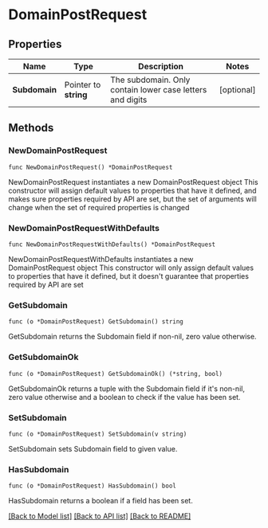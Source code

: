 # DomainPostRequest

## Properties

Name | Type | Description | Notes
------------ | ------------- | ------------- | -------------
**Subdomain** | Pointer to **string** | The subdomain. Only contain lower case letters and digits | [optional] 

## Methods

### NewDomainPostRequest

`func NewDomainPostRequest() *DomainPostRequest`

NewDomainPostRequest instantiates a new DomainPostRequest object
This constructor will assign default values to properties that have it defined,
and makes sure properties required by API are set, but the set of arguments
will change when the set of required properties is changed

### NewDomainPostRequestWithDefaults

`func NewDomainPostRequestWithDefaults() *DomainPostRequest`

NewDomainPostRequestWithDefaults instantiates a new DomainPostRequest object
This constructor will only assign default values to properties that have it defined,
but it doesn't guarantee that properties required by API are set

### GetSubdomain

`func (o *DomainPostRequest) GetSubdomain() string`

GetSubdomain returns the Subdomain field if non-nil, zero value otherwise.

### GetSubdomainOk

`func (o *DomainPostRequest) GetSubdomainOk() (*string, bool)`

GetSubdomainOk returns a tuple with the Subdomain field if it's non-nil, zero value otherwise
and a boolean to check if the value has been set.

### SetSubdomain

`func (o *DomainPostRequest) SetSubdomain(v string)`

SetSubdomain sets Subdomain field to given value.

### HasSubdomain

`func (o *DomainPostRequest) HasSubdomain() bool`

HasSubdomain returns a boolean if a field has been set.


[[Back to Model list]](../README.md#documentation-for-models) [[Back to API list]](../README.md#documentation-for-api-endpoints) [[Back to README]](../README.md)


